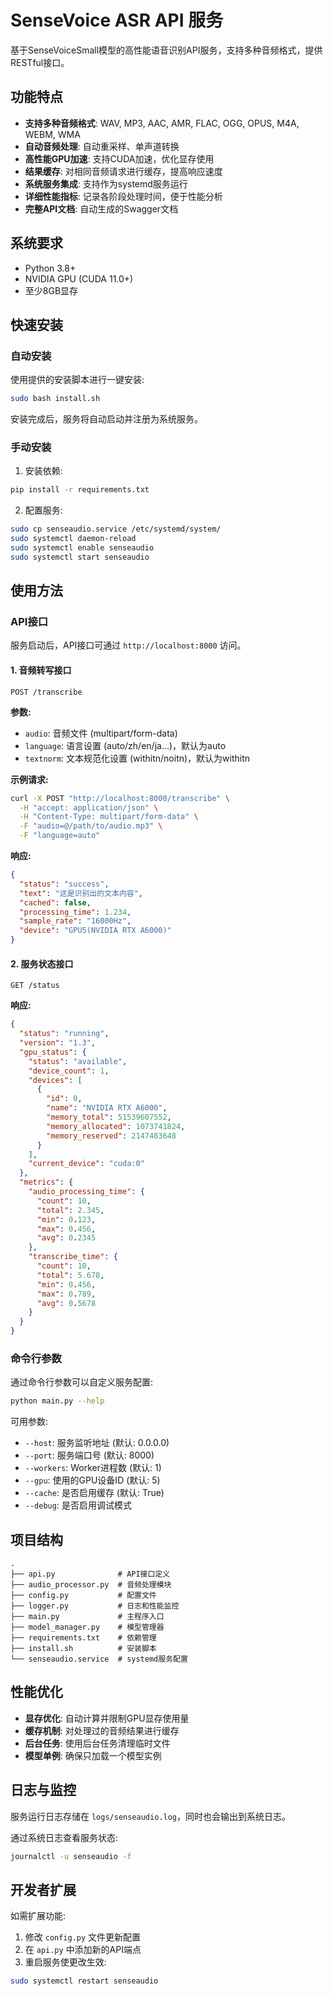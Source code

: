 # SenseVoice ASR API 服务

基于SenseVoiceSmall模型的高性能语音识别API服务，支持多种音频格式，提供RESTful接口。

## 功能特点

- **支持多种音频格式**: WAV, MP3, AAC, AMR, FLAC, OGG, OPUS, M4A, WEBM, WMA
- **自动音频处理**: 自动重采样、单声道转换
- **高性能GPU加速**: 支持CUDA加速，优化显存使用
- **结果缓存**: 对相同音频请求进行缓存，提高响应速度
- **系统服务集成**: 支持作为systemd服务运行
- **详细性能指标**: 记录各阶段处理时间，便于性能分析
- **完整API文档**: 自动生成的Swagger文档

## 系统要求

- Python 3.8+
- NVIDIA GPU (CUDA 11.0+)
- 至少8GB显存

## 快速安装

### 自动安装

使用提供的安装脚本进行一键安装:

```bash
sudo bash install.sh
```

安装完成后，服务将自动启动并注册为系统服务。

### 手动安装

1. 安装依赖:

```bash
pip install -r requirements.txt
```

2. 配置服务:

```bash
sudo cp senseaudio.service /etc/systemd/system/
sudo systemctl daemon-reload
sudo systemctl enable senseaudio
sudo systemctl start senseaudio
```

## 使用方法

### API接口

服务启动后，API接口可通过 `http://localhost:8000` 访问。

#### 1. 音频转写接口

```
POST /transcribe
```

**参数:**

- `audio`: 音频文件 (multipart/form-data)
- `language`: 语言设置 (auto/zh/en/ja...)，默认为auto
- `textnorm`: 文本规范化设置 (withitn/noitn)，默认为withitn

**示例请求:**

```bash
curl -X POST "http://localhost:8000/transcribe" \
  -H "accept: application/json" \
  -H "Content-Type: multipart/form-data" \
  -F "audio=@/path/to/audio.mp3" \
  -F "language=auto"
```

**响应:**

```json
{
  "status": "success",
  "text": "这是识别出的文本内容",
  "cached": false,
  "processing_time": 1.234,
  "sample_rate": "16000Hz",
  "device": "GPU5(NVIDIA RTX A6000)"
}
```

#### 2. 服务状态接口

```
GET /status
```

**响应:**

```json
{
  "status": "running",
  "version": "1.3",
  "gpu_status": {
    "status": "available",
    "device_count": 1,
    "devices": [
      {
        "id": 0,
        "name": "NVIDIA RTX A6000",
        "memory_total": 51539607552,
        "memory_allocated": 1073741824,
        "memory_reserved": 2147483648
      }
    ],
    "current_device": "cuda:0"
  },
  "metrics": {
    "audio_processing_time": {
      "count": 10,
      "total": 2.345,
      "min": 0.123,
      "max": 0.456,
      "avg": 0.2345
    },
    "transcribe_time": {
      "count": 10,
      "total": 5.678,
      "min": 0.456,
      "max": 0.789,
      "avg": 0.5678
    }
  }
}
```

### 命令行参数

通过命令行参数可以自定义服务配置:

```bash
python main.py --help
```

可用参数:

- `--host`: 服务监听地址 (默认: 0.0.0.0)
- `--port`: 服务端口号 (默认: 8000)
- `--workers`: Worker进程数 (默认: 1)
- `--gpu`: 使用的GPU设备ID (默认: 5)
- `--cache`: 是否启用缓存 (默认: True)
- `--debug`: 是否启用调试模式

## 项目结构

```
.
├── api.py              # API接口定义
├── audio_processor.py  # 音频处理模块
├── config.py           # 配置文件
├── logger.py           # 日志和性能监控
├── main.py             # 主程序入口
├── model_manager.py    # 模型管理器
├── requirements.txt    # 依赖管理
├── install.sh          # 安装脚本
└── senseaudio.service  # systemd服务配置
```

## 性能优化

- **显存优化**: 自动计算并限制GPU显存使用量
- **缓存机制**: 对处理过的音频结果进行缓存
- **后台任务**: 使用后台任务清理临时文件
- **模型单例**: 确保只加载一个模型实例

## 日志与监控

服务运行日志存储在 `logs/senseaudio.log`，同时也会输出到系统日志。

通过系统日志查看服务状态:

```bash
journalctl -u senseaudio -f
```

## 开发者扩展

如需扩展功能:

1. 修改 `config.py` 文件更新配置
2. 在 `api.py` 中添加新的API端点
3. 重启服务使更改生效:

```bash
sudo systemctl restart senseaudio
``` 